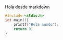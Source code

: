 Hola desde markdown

```c
#include <stdio.h>
int main(){
    printf("Hola mundo");
    return 0;
}
```
